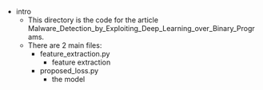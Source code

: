 - intro
  - This directory is the code for the article Malware_Detection_by_Exploiting_Deep_Learning_over_Binary_Programs.
  - There are 2 main files:
    - feature_extraction.py
        - feature extraction
    - proposed_loss.py
        - the model


